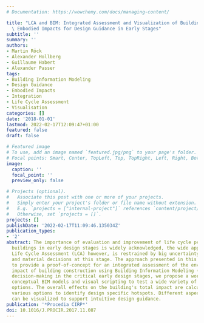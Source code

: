 ```yaml
---
# Documentation: https://wowchemy.com/docs/managing-content/

title: "LCA and BIM: Integrated Assessment and Visualization of Building Elements'\
  \ Embodied Impacts for Design Guidance in Early Stages"
subtitle: ''
summary: ''
authors:
- Martin Röck
- Alexander Hollberg
- Guillaume Habert
- Alexander Passer
tags:
- Building Information Modeling
- Design Guidance
- Embodied Impacts
- Integration
- Life Cycle Assessment
- Visualisation
categories: []
date: '2018-01-01'
lastmod: 2022-02-17T12:09:47+01:00
featured: false
draft: false

# Featured image
# To use, add an image named `featured.jpg/png` to your page's folder.
# Focal points: Smart, Center, TopLeft, Top, TopRight, Left, Right, BottomLeft, Bottom, BottomRight.
image:
  caption: ''
  focal_point: ''
  preview_only: false

# Projects (optional).
#   Associate this post with one or more of your projects.
#   Simply enter your project's folder or file name without extension.
#   E.g. `projects = ["internal-project"]` references `content/project/deep-learning/index.md`.
#   Otherwise, set `projects = []`.
projects: []
publishDate: '2022-02-17T11:09:46.135034Z'
publication_types:
- '2'
abstract: The importance of evaluation and improvement of life cycle performance of
  buildings in early design stages is widely acknowledged, the wide application of
  Life Cycle Assessment (LCA) however, is restrained by big uncertainty in design
  and material decisions at this stage. The approach presented in this paper aims
  to provide a proof-of-concept for an integrated assessment of the environmental
  impact of building construction using Building Information Modeling (BIM). To support
  decision-making in the critical early design stages, we propose a workflow of using
  conceptual BIM models and visual scripting to test a wide variety of possible construction
  options. The overall effects on the building's total impact are calculated for the
  various options to identify design specific hotspots. Different aspects of the results
  can be visualized to support intuitive design guidance.
publication: '*Procedia CIRP*'
doi: 10.1016/J.PROCIR.2017.11.087
---
```


